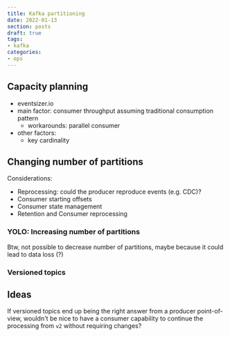 ```yaml
---
title: Kafka partitioning
date: 2022-01-13
section: posts
draft: true
tags:
- kafka
categories:
- ops
---
```


## Capacity planning

- eventsizer.io
- main factor: consumer throughput assuming traditional consumption pattern
  - workarounds: parallel consumer
- other factors:
  - key cardinality


## Changing number of partitions

Considerations:
- Reprocessing: could the producer reproduce events (e.g. CDC)?
- Consumer starting offsets
- Consumer state management
- Retention and Consumer reprocessing

### YOLO: Increasing number of partitions

Btw, not possible to decrease number of partitions, maybe because it could lead to data loss (?)

### Versioned topics

## Ideas

If versioned topics end up being the right answer from a producer point-of-view, wouldn't be nice to have a consumer capability to continue the processing from `v2` without requiring changes?
